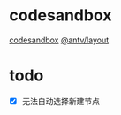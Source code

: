 
# codesandbox
[codesandbox](https://codesandbox.io/s/vigilant-paper-fk6me?file=/src/app.tsx)
[@antv/layout](https://codesandbox.io/examples/package/@antv/layout)
# todo
- [x] 无法自动选择新建节点